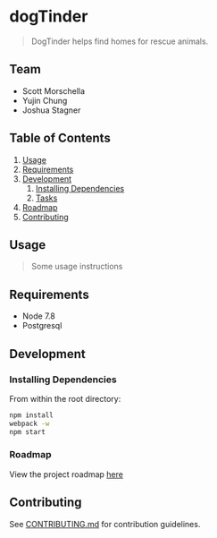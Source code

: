 # dogTinder

> DogTinder helps find homes for rescue animals.

## Team

  - Scott Morschella
  - Yujin Chung
  - Joshua Stagner

## Table of Contents

1. [Usage](#Usage)
1. [Requirements](#requirements)
1. [Development](#development)
    1. [Installing Dependencies](#installing-dependencies)
    1. [Tasks](#tasks)
1. [Roadmap](#roadmap)
1. [Contributing](#contributing)

## Usage

> Some usage instructions

## Requirements

- Node 7.8
- Postgresql

## Development

### Installing Dependencies

From within the root directory:

```sh
npm install
webpack -w
npm start
```

### Roadmap

View the project roadmap [here](LINK_TO_DOC)


## Contributing

See [CONTRIBUTING.md](CONTRIBUTING.md) for contribution guidelines.
